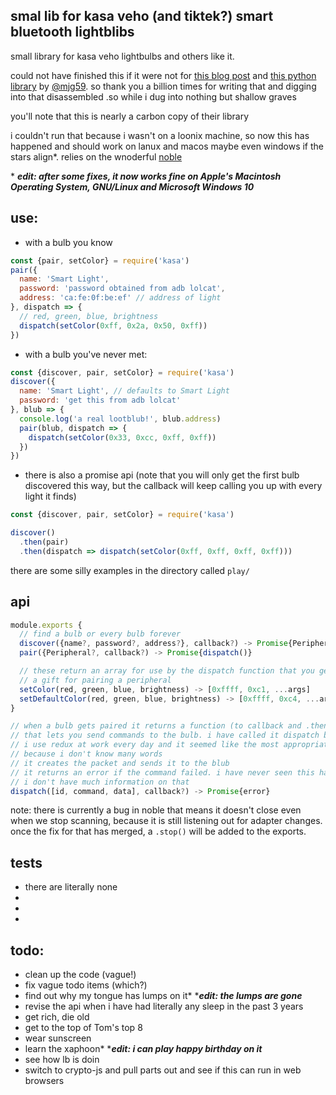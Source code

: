 ## smal lib for kasa veho (and tiktek?) smart bluetooth lightblibs

small library for kasa veho lightbulbs and others like it.

could not have finished this if it were not for
[this blog post](https://mjg59.dreamwidth.org/43722.html) and
[this python library](https://github.com/mjg59/python-tikteck) by
[@mjg59](https://twitter.com/mjg59). so thank you a billion times for writing
that and digging into that disassembled .so while i dug into nothing but shallow
graves

you'll note that this is nearly a carbon copy of their library

i couldn't run that because i wasn't on a loonix machine, so now this has
happened and should work on lanux and macos maybe even windows if the stars
align\*. relies on the wnoderful [noble](https://github.com/sandeepmistry/noble)

\* **_edit: after some fixes, it now works fine on Apple's Macintosh Operating System, GNU/Linux and Microsoft Windows 10_**

## use:

* with a bulb you know

```js
const {pair, setColor} = require('kasa')
pair({
  name: 'Smart Light',
  password: 'password obtained from adb lolcat',
  address: 'ca:fe:0f:be:ef' // address of light
}, dispatch => {
  // red, green, blue, brightness
  dispatch(setColor(0xff, 0x2a, 0x50, 0xff))
})
```

* with a bulb you've never met:

```js
const {discover, pair, setColor} = require('kasa')
discover({
  name: 'Smart Light', // defaults to Smart Light
  password: 'get this from adb lolcat'
}, blub => {
  console.log('a real lootblub!', blub.address)
  pair(blub, dispatch => {
    dispatch(setColor(0x33, 0xcc, 0xff, 0xff))
  })
})
```

* there is also a promise api (note that you will only get the first bulb
  discovered this way, but the callback will keep calling you up with every
  light it finds)

```js
const {discover, pair, setColor} = require('kasa')

discover()
  .then(pair)
  .then(dispatch => dispatch(setColor(0xff, 0xff, 0xff, 0xff)))
```

there are some silly examples in the directory called `play/`

## api

```js
module.exports {
  // find a bulb or every bulb forever
  discover({name?, password?, address?}, callback?) -> Promise{Peripheral}
  pair({Peripheral?, callback?) -> Promise{dispatch()}

  // these return an array for use by the dispatch function that you get as
  // a gift for pairing a peripheral
  setColor(red, green, blue, brightness) -> [0xffff, 0xc1, ...args]
  setDefaultColor(red, green, blue, brightness) -> [0xffff, 0xc4, ...args]
}

// when a bulb gets paired it returns a function (to callback and .then)
// that lets you send commands to the bulb. i have called it dispatch because
// i use redux at work every day and it seemed like the most appropriate word
// because i don't know many words
// it creates the packet and sends it to the blub
// it returns an error if the command failed. i have never seen this happen so
// i don't have much information on that
dispatch([id, command, data], callback?) -> Promise{error}
```

note: there is currently a bug in noble that means it doesn't close even when
we stop scanning, because it is still listening out for adapter changes. once
the fix for that has merged, a `.stop()` will be added to the exports.

## tests

* there are literally none
* &nbsp;
* &nbsp;
* &nbsp;

## todo:

* clean up the code (vague!)
* fix vague todo items (which?)
* find out why my tongue has lumps on it* \***_edit: the lumps are gone_**
* revise the api when i have had literally any sleep in the past 3 years
* get rich, die old
* get to the top of Tom's top 8
* wear sunscreen
* learn the xaphoon* \***_edit: i can play happy birthday on it_**
* see how lb is doin
* switch to crypto-js and pull parts out and see if this can run in web browsers

<!-- i hope you are okay, i love you a lot -->
